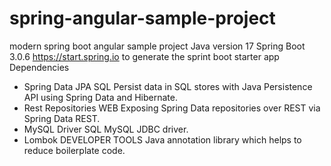 # spring-angular-sample-project
modern spring boot angular sample project
Java version 17
Spring Boot 3.0.6
https://start.spring.io to generate the sprint boot starter app
Dependencies
* Spring Data JPA SQL Persist data in SQL stores with Java Persistence API using Spring Data and Hibernate. 
* Rest Repositories WEB Exposing Spring Data repositories over REST via Spring Data REST. 
* MySQL Driver SQL MySQL JDBC driver. 
* Lombok DEVELOPER TOOLS Java annotation library which helps to reduce boilerplate code.
